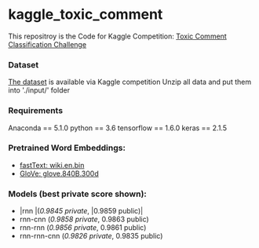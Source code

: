 # kaggle_toxic_comment
This repositroy is the Code for Kaggle Competition: [Toxic Comment Classification Challenge](https://www.kaggle.com/c/jigsaw-toxic-comment-classification-challenge)

### Dataset
[The dataset](https://www.kaggle.com/c/jigsaw-toxic-comment-classification-challenge/data) is available via Kaggle competition
Unzip all data and put them into './input/' folder

### Requirements
Anaconda == 5.1.0
python == 3.6
tensorflow == 1.6.0
keras == 2.1.5


### Pretrained Word Embeddings: 
  * [fastText: wiki.en.bin](https://fasttext.cc/docs/en/english-vectors.html)
  * [GloVe: glove.840B.300d](https://nlp.stanford.edu/projects/glove/) 

### Models (best private score shown): 
   - |rnn    |(*0.9845 private*,	|0.9859 public)|
   - rnn-cnn (*0.9858 private*,	0.9863 public)
   - rnn-rnn (*0.9856 private*,	0.9861 public)
   - rnn-rnn-cnn (*0.9826 private*,	0.9835 public)
	
